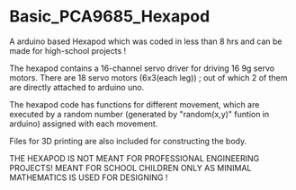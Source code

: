# Basic_PCA9685_Hexapod
A arduino based Hexapod which was coded in less than 8 hrs and can be made for high-school projects !

The hexapod contains a 16-channel servo driver for driving 16 9g servo motors. There are 18 servo motors (6x3(each leg)) ; out of which 2 of them are directly attached to arduino uno.

The hexapod code has functions for different movement, which are executed by a random number (generated by "random(x,y)" funtion in arduino) assigned with each movement. 

Files for 3D printing are also included for constructing the body.

THE HEXAPOD IS NOT MEANT FOR PROFESSIONAL ENGINEERING PROJECTS! MEANT FOR SCHOOL CHILDREN ONLY AS MINIMAL MATHEMATICS IS USED FOR DESIGNING !
